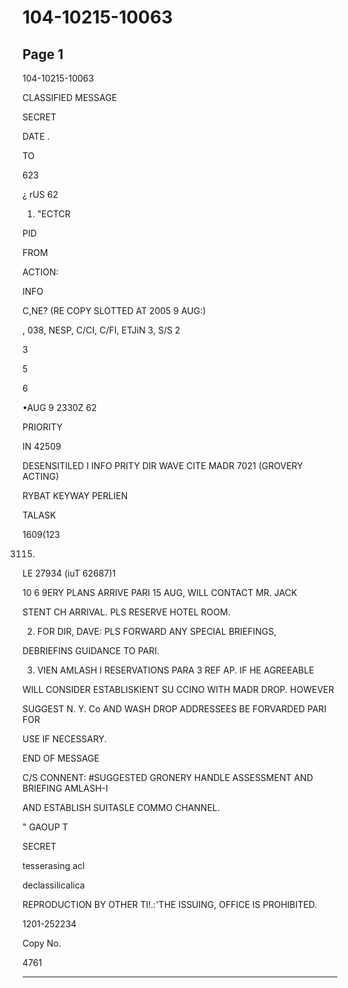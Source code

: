 # 104-10215-10063

## Page 1

104-10215-10063

CLASSIFIED MESSAGE

SECRET

DATE .

TO

623

¿ rUS 62

1. "ECTCR

PID

FROM

ACTION:

INFO

C,NE? (RE COPY SLOTTED AT 2005 9 AUG:)

, 038, NESP, C/CI, C/FI, ETJiN 3, S/S 2

3

5

6

•AUG 9 2330Z 62

PRIORITY

IN 42509

DESENSITILED I INFO PRITY DIR WAVE CITE MADR 7021 (GROVERY ACTING)

RYBAT KEYWAY PERLIEN

TALASK

1609(123

3115)

LE 27934 (iuT 62687)1

10 6 9ERY PLANS ARRIVE PARI 15 AUG, WILL CONTACT MR. JACK

STENT CH ARRIVAL. PLS RESERVE HOTEL ROOM.

2. FOR DIR, DAVE: PLS FORWARD ANY SPECIAL BRIEFINGS,

DEBRIEFINS GUIDANCE TO PARI.

3. VIEN AMLASH I RESERVATIONS PARA 3 REF AP. IF HE AGREEABLE

WILL CONSIDER ESTABLISKIENT SU CCINO WITH MADR DROP. HOWEVER

SUGGEST N. Y. Co AND WASH DROP ADDRESSEES BE FORVARDED PARI FOR

USE IF NECESSARY.

END OF MESSAGE

C/S CONNENT: #SUGGESTED GRONERY HANDLE ASSESSMENT AND BRIEFING AMLASH-I

AND ESTABLISH SUITASLE COMMO CHANNEL.

" GAOUP T

SECRET

tesserasing acl

declassilicalica

REPRODUCTION BY OTHER TI!.:'THE ISSUING, OFFICE IS PROHIBITED.

1201-252234

Copy No.

4761

---

